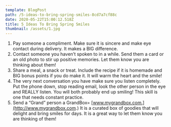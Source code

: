 ```yaml
---
template: BlogPost
path: /5-ideas-to-bring-spring-smiles-8cd7a7cf88c
date: 2020-05-22T15:00:12.518Z
title: 5 Ideas To Bring Spring Smiles
thumbnail: /assets/1.jpg
---
```

<!--StartFragment-->

1. Pay someone a compliment. Make sure it is sincere and make eye contact during delivery. It makes a BIG difference.
2. Contact someone you haven’t spoken to in a while. Send them a card or an old photo to stir up positive memories. Let them know you are thinking about them!
3. Share a meal, a snack or treat. Include the recipe if it is homemade and BIG bonus points if you do make it. It will warm the heart and the smile!
4. The very next conversation you have make sure you listen completely. Put the phone down, stop reading email, look the other person in the eye and REALLY listen. You will both probably end up smiling! This skill is one that needs constant practice.
5. Send a “Grand” person a GrandBox= [www.mygrandbox.com.](http://www.mygrandbox.com.) It is a curated box of goodies that will delight and bring smiles for days. It is a great way to let them know you are thinking of them!

<!--EndFragment-->
